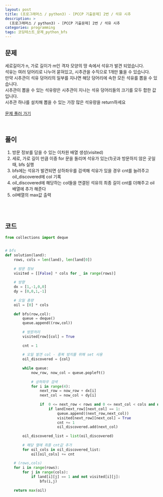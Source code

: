```yaml
---
layout: post
title: (프로그래머스 / python3) - [PCCP 기출문제] 2번 / 석유 시추
description: >
  (프로그래머스 / python3) - [PCCP 기출문제] 2번 / 석유 시추
categories: programming
tags: 코딩테스트_문제_python_bfs
---
```


<h2>
    <span class = "jjw_h2_style"> 문제 </span>
</h2>


세로길이가 n, 가로 길이가 m인 격자 모양의 땅 속에서 석유가 발견 되었습니다. <br>
석유는 여러 덩어리로 나누어 묻혀있고, 시추관을 수직으로 1개만 뚫을 수 있습니다. <br>
만약 시추관이 석유 덩어리의 일부를 지나면 해당 덩어리에 속한 모든 석유를 뽑을 수 있습니다. <br>
시추관이 뽑을 수 있는 석유량은 시추관이 지나는 석유 덩어리들의 크기를 모두 합한 값입니다. <br>
시추관 하나를 설치해 뽑을 수 있는 가장 많은 석유량을 return하세요 <br><br>
[문제 풀러 가기](https://school.programmers.co.kr/learn/courses/30/lessons/250136)

<br>

<h2>
    <span class = "jjw_h2_style"> 풀이 </span>
</h2>

1. 방문 정보를 담을 수 있는 이차원 배열 생성(visited)
2. 세로, 가로 길이 만큼 이중 for 문을 돌리며 석유가 있는(1)곳과 방문하지 않은 곳일 때, bfs 실행
3. bfs에는 석유가 발견되면 상하좌우를 검색해 석유가 있을 경우 cnt를 늘려주고 oil_discovered에 col 기록
4. oil_discovered에 해당하는 col들을 연결된 석유의 최종 길이 cnt를 더해주고 oil배열에 추가 해준다
5. oil배열의 max값 출력

<br><br>

<h2>
    <span class = "jjw_h2_style"> 코드 </span>
</h2>

~~~python
from collections import deque


# bfs
def solution(land):
    rows, cols = len(land), len(land[0])
    
    # 방문 정보
    visited = [[False] * cols for _ in range(rows)]
    
    # 방향
    dx = [1,-1,0,0]
    dy = [0,0,1,-1]
    
    # 오일 총량 
    oil = [0] * cols
    
    def bfs(row,col):
        queue = deque()
        queue.append((row,col))
        
        # 방문처리
        visited[row][col] = True
        
        cnt = 1
        
        # 오일 발견 col - 중복 방지를 위해 set 사용
        oil_discovered = {col}
        
        while queue:
            now_row, now_col = queue.popleft()
            
            # 상하좌우 검색
            for i in range(4):
                next_row = now_row + dx[i]
                next_col = now_col + dy[i]
                
                if  0 <= next_row < rows and 0 <= next_col < cols and not visited[next_row][next_col]:
                    if land[next_row][next_col] == 1:
                        queue.append((next_row,next_col))
                        visited[next_row][next_col] = True
                        cnt += 1
                        oil_discovered.add(next_col)
        
        oil_discovered_list = list(oil_discovered)
        
        # 해당 열에 최종 cnt값 추가 
        for oil_cols in oil_discovered_list:
            oil[oil_cols] += cnt
    
    # (rows,cols)
    for i in range(rows):
        for j in range(cols):
            if land[i][j] == 1 and not visited[i][j]:
                bfs(i,j)
            
    return max(oil)

~~~









